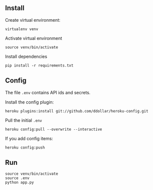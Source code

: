 Install
---

Create virtual environment:

	virtualenv venv

Activate virtual environment

	source venv/bin/activate

Install dependencies

	pip install -r requirements.txt

Config
---

The file `.env` contains API ids and secrets.

Install the config plugin:

	heroku plugins:install git://github.com/ddollar/heroku-config.git

Pull the initial `.env`

	heroku config:pull --overwrite --interactive

If you add config items:

	heroku config:push

Run
---

	source venv/bin/activate
	source .env
	python app.py

